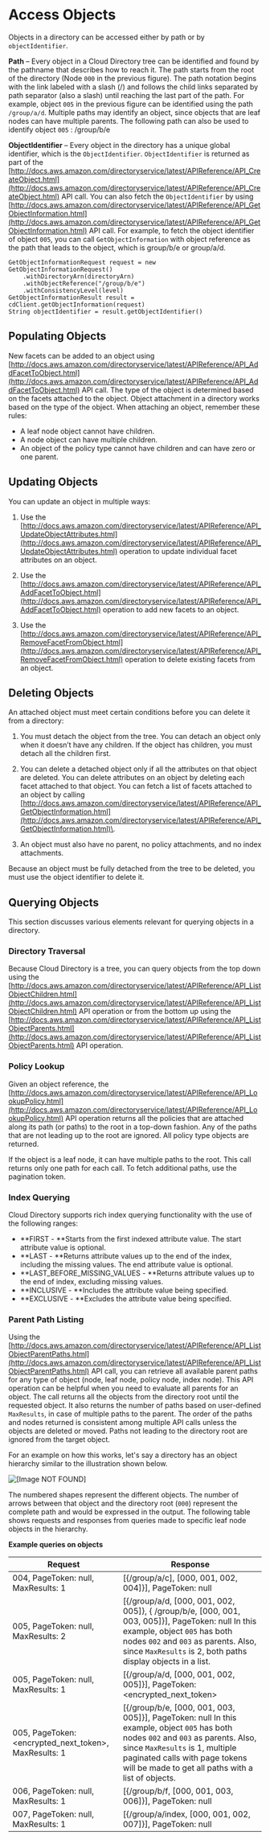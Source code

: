 # Access Objects<a name="directory_objects_access_objects"></a>

Objects in a directory can be accessed either by path or by `objectIdentifier`\.

 **Path** – Every object in a Cloud Directory tree can be identified and found by the pathname that describes how to reach it\. The path starts from the root of the directory \(Node `000` in the previous figure\)\. The path notation begins with the link labeled with a slash \(/\) and follows the child links separated by path separator \(also a slash\) until reaching the last part of the path\. For example, object `005` in the previous figure can be identified using the path `/group/a/d`\. Multiple paths may identify an object, since objects that are leaf nodes can have multiple parents\. The following path can also be used to identify object `005` : /group/b/e

 **ObjectIdentifier** – Every object in the directory has a unique global identifier, which is the `ObjectIdentifier`\. `ObjectIdentifier` is returned as part of the [http://docs.aws.amazon.com/directoryservice/latest/APIReference/API_CreateObject.html](http://docs.aws.amazon.com/directoryservice/latest/APIReference/API_CreateObject.html) API call\. You can also fetch the `ObjectIdentifier` by using [http://docs.aws.amazon.com/directoryservice/latest/APIReference/API_GetObjectInformation.html](http://docs.aws.amazon.com/directoryservice/latest/APIReference/API_GetObjectInformation.html) API call\. For example, to fetch the object identifier of object `005`, you can call `GetObjectInformation` with object reference as the path that leads to the object, which is group/b/e or group/a/d\.

```
GetObjectInformationRequest request = new GetObjectInformationRequest()
    .withDirectoryArn(directoryArn)
    .withObjectReference("/group/b/e")
    .withConsistencyLevel(level)
GetObjectInformationResult result = cdClient.getObjectInformation(request)
String objectIdentifier = result.getObjectIdentifier()
```

## Populating Objects<a name="directory_objects_access_objects_populatingobjects"></a>

New facets can be added to an object using [http://docs.aws.amazon.com/directoryservice/latest/APIReference/API_AddFacetToObject.html](http://docs.aws.amazon.com/directoryservice/latest/APIReference/API_AddFacetToObject.html) API call\. The type of the object is determined based on the facets attached to the object\. Object attachment in a directory works based on the type of the object\. When attaching an object, remember these rules:
+  A leaf node object cannot have children\.
+  A node object can have multiple children\.
+  An object of the policy type cannot have children and can have zero or one parent\.

## Updating Objects<a name="directory_objects_access_objects_updatingobjects"></a>

You can update an object in multiple ways:

1.  Use the [http://docs.aws.amazon.com/directoryservice/latest/APIReference/API_UpdateObjectAttributes.html](http://docs.aws.amazon.com/directoryservice/latest/APIReference/API_UpdateObjectAttributes.html) operation to update individual facet attributes on an object\.

1.  Use the [http://docs.aws.amazon.com/directoryservice/latest/APIReference/API_AddFacetToObject.html](http://docs.aws.amazon.com/directoryservice/latest/APIReference/API_AddFacetToObject.html) operation to add new facets to an object\.

1.  Use the [http://docs.aws.amazon.com/directoryservice/latest/APIReference/API_RemoveFacetFromObject.html](http://docs.aws.amazon.com/directoryservice/latest/APIReference/API_RemoveFacetFromObject.html) operation to delete existing facets from an object\.

## Deleting Objects<a name="directory_objects_access_objects_deletingobjects"></a>

An attached object must meet certain conditions before you can delete it from a directory:

1.  You must detach the object from the tree\. You can detach an object only when it doesn’t have any children\. If the object has children, you must detach all the children first\.

1.  You can delete a detached object only if all the attributes on that object are deleted\. You can delete attributes on an object by deleting each facet attached to that object\. You can fetch a list of facets attached to an object by calling [http://docs.aws.amazon.com/directoryservice/latest/APIReference/API_GetObjectInformation.html](http://docs.aws.amazon.com/directoryservice/latest/APIReference/API_GetObjectInformation.html)\.

1.  An object must also have no parent, no policy attachments, and no index attachments\.

Because an object must be fully detached from the tree to be deleted, you must use the object identifier to delete it\.

## Querying Objects<a name="directory_objects_access_objects_queryobjects"></a>

This section discusses various elements relevant for querying objects in a directory\.

### Directory Traversal<a name="directory_objects_access_objects_directorytraversal"></a>

Because Cloud Directory is a tree, you can query objects from the top down using the [http://docs.aws.amazon.com/directoryservice/latest/APIReference/API_ListObjectChildren.html](http://docs.aws.amazon.com/directoryservice/latest/APIReference/API_ListObjectChildren.html) API operation or from the bottom up using the [http://docs.aws.amazon.com/directoryservice/latest/APIReference/API_ListObjectParents.html](http://docs.aws.amazon.com/directoryservice/latest/APIReference/API_ListObjectParents.html) API operation\.

### Policy Lookup<a name="directory_objects_access_objects_policylookup"></a>

Given an object reference, the [http://docs.aws.amazon.com/directoryservice/latest/APIReference/API_LookupPolicy.html](http://docs.aws.amazon.com/directoryservice/latest/APIReference/API_LookupPolicy.html) API operation returns all the policies that are attached along its path \(or paths\) to the root in a top\-down fashion\. Any of the paths that are not leading up to the root are ignored\. All policy type objects are returned\.

If the object is a leaf node, it can have multiple paths to the root\. This call returns only one path for each call\. To fetch additional paths, use the pagination token\. 

### Index Querying<a name="directory_objects_access_objects_indexquerying"></a>

Cloud Directory supports rich index querying functionality with the use of the following ranges:
+ **FIRST \- **Starts from the first indexed attribute value\. The start attribute value is optional\.
+ **LAST \- **Returns attribute values up to the end of the index, including the missing values\. The end attribute value is optional\.
+ **LAST\_BEFORE\_MISSING\_VALUES \- **Returns attribute values up to the end of index, excluding missing values\.
+ **INCLUSIVE \- **Includes the attribute value being specified\.
+ **EXCLUSIVE \- **Excludes the attribute value being specified\.

### Parent Path Listing<a name="directory_objects_access_objects_parentpath"></a>

Using the [http://docs.aws.amazon.com/directoryservice/latest/APIReference/API_ListObjectParentPaths.html](http://docs.aws.amazon.com/directoryservice/latest/APIReference/API_ListObjectParentPaths.html) API call, you can retrieve all available parent paths for any type of object \(node, leaf node, policy node, index node\)\. This API operation can be helpful when you need to evaluate all parents for an object\. The call returns all the objects from the directory root until the requested object\. It also returns the number of paths based on user\-defined `MaxResults`, in case of multiple paths to the parent\. The order of the paths and nodes returned is consistent among multiple API calls unless the objects are deleted or moved\. Paths not leading to the directory root are ignored from the target object\.

For an example on how this works, let's say a directory has an object hierarchy similar to the illustration shown below\. 

![\[Image NOT FOUND\]](http://docs.aws.amazon.com/clouddirectory/latest/developerguide/images/parent_path.png)

The numbered shapes represent the different objects\. The number of arrows between that object and the directory root \(`000`\) represent the complete path and would be expressed in the output\. The following table shows requests and responses from queries made to specific leaf node objects in the hierarchy\. 


**Example queries on objects**  

| Request | Response | 
| --- | --- | 
| 004, PageToken: null, MaxResults: 1 | \[\{/group/a/c\], \[000, 001, 002, 004\]\}\], PageToken: null | 
| 005, PageToken: null, MaxResults: 2 | \[\{/group/a/d, \[000, 001, 002, 005\]\}, \{ /group/b/e, \[000, 001, 003, 005\]\}\], PageToken: null In this example, object `005` has both nodes `002` and `003` as parents\. Also, since `MaxResults` is 2, both paths display objects in a list\.  | 
| 005, PageToken: null, MaxResults: 1 | \[\{/group/a/d, \[000, 001, 002, 005\]\}\], PageToken: <encrypted\_next\_token> | 
| 005, PageToken: <encrypted\_next\_token>, MaxResults: 1 | \[\{/group/b/e, \[000, 001, 003, 005\]\}\], PageToken: null In this example, object `005` has both nodes `002` and `003` as parents\. Also, since `MaxResults` is 1, multiple paginated calls with page tokens will be made to get all paths with a list of objects\.  | 
| 006, PageToken: null, MaxResults: 1 | \[\{/group/b/f, \[000, 001, 003, 006\]\}\], PageToken: null | 
| 007, PageToken: null, MaxResults: 1 | \[\{/group/a/index, \[000, 001, 002, 007\]\}\], PageToken: null | 